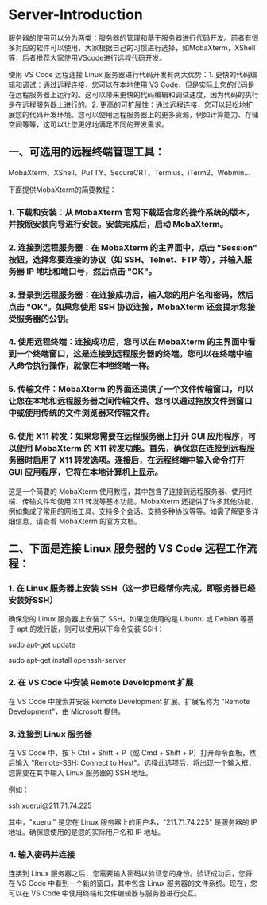 # Server-Introduction

服务器的使用可以分为两类：服务器的管理和基于服务器进行代码开发。前者有很多对应的软件可以使用，大家根据自己的习惯进行选择，如MobaXterm，XShell等，后者推荐大家使用VScode进行远程代码开发。

使用 VS Code 远程连接 Linux 服务器进行代码开发有两大优势：1. 更快的代码编辑和调试：通过远程连接，您可以在本地使用 VS Code，但是实际上您的代码是在远程服务器上运行的。这可以带来更快的代码编辑和调试速度，因为代码的执行是在远程服务器上进行的。2. 更高的可扩展性：通过远程连接，您可以轻松地扩展您的代码开发环境。您可以使用远程服务器上的更多资源，例如计算能力、存储空间等等，这可以让您更好地满足不同的开发需求。

## 一、可选用的远程终端管理工具：
MobaXterm、XShell、PuTTY、SecureCRT、Termius、iTerm2、Webmin...

下面提供MobaXterm的简要教程：

### 1. 下载和安装：从 MobaXterm 官网下载适合您的操作系统的版本，并按照安装向导进行安装。安装完成后，启动 MobaXterm。

### 2. 连接到远程服务器：在 MobaXterm 的主界面中，点击 "Session" 按钮，选择您要连接的协议（如 SSH、Telnet、FTP 等），并输入服务器 IP 地址和端口号，然后点击 "OK"。

### 3. 登录到远程服务器：在连接成功后，输入您的用户名和密码，然后点击 "OK"。如果您使用 SSH 协议连接，MobaXterm 还会提示您接受服务器的公钥。

### 4. 使用远程终端：连接成功后，您可以在 MobaXterm 的主界面中看到一个终端窗口，这是连接到远程服务器的终端。您可以在终端中输入命令执行操作，就像在本地终端一样。

### 5. 传输文件：MobaXterm 的界面还提供了一个文件传输窗口，可以让您在本地和远程服务器之间传输文件。您可以通过拖放文件到窗口中或使用传统的文件浏览器来传输文件。

### 6. 使用 X11 转发：如果您需要在远程服务器上打开 GUI 应用程序，可以使用 MobaXterm 的 X11 转发功能。首先，确保您在连接到远程服务器时启用了 X11 转发选项。连接后，在远程终端中输入命令打开 GUI 应用程序，它将在本地计算机上显示。

这是一个简要的 MobaXterm 使用教程，其中包含了连接到远程服务器、使用终端、传输文件和使用 X11 转发等基本功能。MobaXterm 还提供了许多其他功能，例如集成了常用的网络工具、支持多个会话、支持多种协议等等。如需了解更多详细信息，请查看 MobaXterm 的官方文档。

## 二、下面是连接 Linux 服务器的 VS Code 远程工作流程：
### 1. 在 Linux 服务器上安装 SSH（这一步已经帮你完成，即服务器已经安装好SSH）
确保您的 Linux 服务器上安装了 SSH。如果您使用的是 Ubuntu 或 Debian 等基于 apt 的发行版，则可以使用以下命令安装 SSH：

sudo apt-get update

sudo apt-get install openssh-server
### 2. 在 VS Code 中安装 Remote Development 扩展
在 VS Code 中搜索并安装 Remote Development 扩展。扩展名称为 "Remote Development"，由 Microsoft 提供。
### 3. 连接到 Linux 服务器
在 VS Code 中，按下 Ctrl + Shift + P（或 Cmd + Shift + P）打开命令面板，然后输入 "Remote-SSH: Connect to Host"。选择此选项后，将出现一个输入框，您需要在其中输入 Linux 服务器的 SSH 地址。

例如：

ssh xuerui@211.71.74.225

其中，"xuerui" 是您在 Linux 服务器上的用户名，"211.71.74.225" 是服务器的 IP 地址。确保您使用的是您的实际用户名和 IP 地址。
### 4. 输入密码并连接
连接到 Linux 服务器之后，您需要输入密码以验证您的身份。验证成功后，您将在 VS Code 中看到一个新的窗口，其中包含 Linux 服务器的文件系统。现在，您可以在 VS Code 中使用终端和文件编辑器与服务器进行交互。
